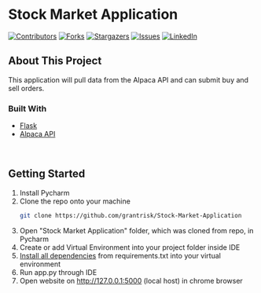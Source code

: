 # Stock Market Application
[![Contributors][contributors-shield]][contributors-url]
[![Forks][forks-shield]][forks-url]
[![Stargazers][stars-shield]][stars-url]
[![Issues][issues-shield]][issues-url]
[![LinkedIn][linkedin-shield]][linkedin-url]


## About This Project
This application will pull data from the Alpaca API and can submit buy and sell orders.

### Built With
* [Flask](https://flask.palletsprojects.com/en/2.1.x/)
* [Alpaca API](https://alpaca.markets/)

<br>

## Getting Started
1. Install Pycharm
2. Clone the repo onto your machine
   ```sh
   git clone https://github.com/grantrisk/Stock-Market-Application
   ```
3. Open "Stock Market Application" folder, which was cloned from repo, in Pycharm
4. Create or add Virtual Environment into your project folder inside IDE
5. [Install all dependencies](https://www.jetbrains.com/help/pycharm/installing-uninstalling-and-upgrading-packages.html) from requirements.txt into your virtual environment 
6. Run app.py through IDE
7. Open website on http://127.0.0.1:5000 (local host) in chrome browser


<!-- MARKDOWN LINKS & IMAGES -->
<!-- https://www.markdownguide.org/basic-syntax/#reference-style-links -->
[contributors-shield]: https://img.shields.io/github/contributors/grantrisk/Stock-Market-Application.svg?style=for-the-badge
[contributors-url]: https://github.com/grantrisk/Stock-Market-Application/graphs/contributors
[forks-shield]: https://img.shields.io/github/forks/grantrisk/Stock-Market-Application.svg?style=for-the-badge
[forks-url]: https://github.com/grantrisk/Stock-Market-Application/network/members
[stars-shield]: https://img.shields.io/github/stars/grantrisk/Stock-Market-Application.svg?style=for-the-badge
[stars-url]: https://github.com/grantrisk/Stock-Market-Application/stargazers
[issues-shield]: https://img.shields.io/github/issues/grantrisk/Stock-Market-Application.svg?style=for-the-badge
[issues-url]: https://github.com/grantrisk/Stock-Market-Application/issues
[linkedin-shield]: https://img.shields.io/badge/-LinkedIn-black.svg?style=for-the-badge&logo=linkedin&colorB=555
[linkedin-url]: https://linkedin.com/in/grantrisk
